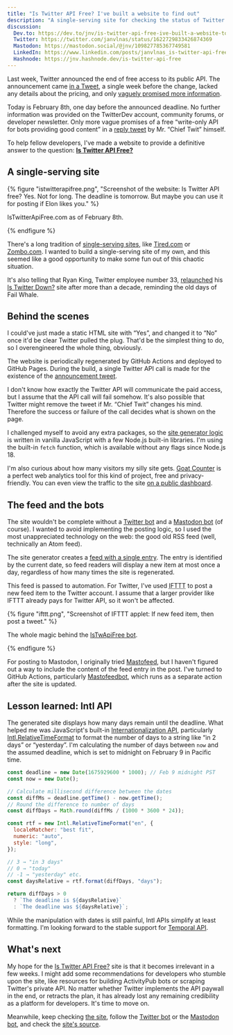 ```yaml
---
title: "Is Twitter API Free? I've built a website to find out"
description: "A single-serving site for checking the status of Twitter API paywall."
discussion:
  Dev.to: https://dev.to/jnv/is-twitter-api-free-ive-built-a-website-to-find-out-3hn4
  Twitter: https://twitter.com/janvlnas/status/1622729833426874369
  Mastodon: https://mastodon.social/@jnv/109827785367749581
  LinkedIn: https://www.linkedin.com/posts/janvlnas_is-twitter-api-free-activity-7027319567878115328-qZGY
  Hashnode: https://jnv.hashnode.dev/is-twitter-api-free
---
```


Last week, Twitter announced the end of free access to its public API. The announcement came [in a Tweet][announcement], a single week before the change, lacked any details about the pricing, and only [vaguely promised more information](https://twitter.com/TwitterDev/status/1621027418680229888).

Today is February 8th, one day before the announced deadline. No further information was provided on the TwitterDev account, community forums, or developer newsletter. Only more vague promises of a free “write-only API for bots providing good content” in a [reply tweet](https://twitter.com/elonmusk/status/1622082025166442505) by Mr. “Chief Twit” himself.

To help fellow developers, I've made a website to provide a definitive answer to the question: [**Is Twitter API Free?**](https://istwitterapifree.com/)

## A single-serving site

{% figure "istwitterapifree.png", "Screenshot of the website: Is Twitter API free? Yes. Not for long. The deadline is tomorrow. But maybe you can use it for posting if Elon likes you." %}

IsTwitterApiFree.com as of February 8th.

{% endfigure %}

There's a long tradition of [single-serving sites](https://en.wikipedia.org/wiki/Single-serving_site), like [Tired.com](http://tired.com/) or [Zombo.com](https://zombo.com/). I wanted to build a single-serving site of my own, and this seemed like a good opportunity to make some fun out of this chaotic situation.

It's also telling that Ryan King, Twitter employee number 33, [relaunched](https://theryanking.com/post/is-twitter-down/) his [Is Twitter Down?](https://istwitterdown.com/) site after more than a decade, reminding the old days of Fail Whale.

## Behind the scenes

I could've just made a static HTML site with “Yes”, and changed it to “No” once it'd be clear Twitter pulled the plug. That'd be the simplest thing to do, so I overengineered the whole thing, obviously.

The website is periodically regenerated by GitHub Actions and deployed to GitHub Pages. During the build, a single Twitter API call is made for the existence of the [announcement tweet][announcement].

I don't know how exactly the Twitter API will communicate the paid access, but I assume that the API call will fail somehow. It's also possible that Twitter might remove the tweet if Mr. “Chief Twit” changes his mind. Therefore the success or failure of the call decides what is shown on the page.

I challenged myself to avoid any extra packages, so the [site generator logic][source] is written in vanilla JavaScript with a few Node.js built-in libraries. I'm using the built-in `fetch` function, which is available without any flags since Node.js 18.

I'm also curious about how many visitors my silly site gets. [Goat Counter](https://www.goatcounter.com/) is a perfect web analytics tool for this kind of project, free and privacy-friendly. You can even view the traffic to the site [on a public dashboard](https://istwitterapifree.goatcounter.com/).

## The feed and the bots

The site wouldn't be complete without a [Twitter bot](https://twitter.com/IsTwApiFree) and a [Mastodon bot](https://masto.ai/@istwitterapifree) (of course). I wanted to avoid implementing the posting logic, so I used the most unappreciated technology on the web: the good old RSS feed (well, technically an Atom feed).

The site generator creates a [feed with a single entry](https://istwitterapifree.com/feed.xml). The entry is identified by the current date, so feed readers will display a new item at most once a day, regardless of how many times the site is regenerated.

This feed is passed to automation. For Twitter, I've used <acronym title="If This Then That">IFTTT</acronym> to post a new feed item to the Twitter account. I assume that a larger provider like IFTTT already pays for Twitter API, so it won't be affected.

{% figure "ifttt.png", "Screenshot of IFTTT applet: If new feed item, then post a tweet." %}

The whole magic behind the [IsTwApiFree bot](https://twitter.com/IsTwApiFree).

{% endfigure %}

For posting to Mastodon, I originally tried [Mastofeed](https://mastofeed.org/), but I haven't figured out a way to include the content of the feed entry in the post. I've turned to GitHub Actions, particularly [Mastofeedbot](https://github.com/joschi/mastofeedbot), which runs as a separate action after the site is updated.

## Lesson learned: Intl API

The generated site displays how many days remain until the deadline. What helped me was JavaScript's built-in [Internationalization API](https://developer.mozilla.org/en-US/docs/Web/JavaScript/Reference/Global_Objects/Intl), particularly [Intl.RelativeTimeFormat](https://developer.mozilla.org/en-US/docs/Web/JavaScript/Reference/Global_Objects/Intl/RelativeTimeFormat/RelativeTimeFormat) to format the number of days to a string like “in 2 days” or “yesterday”. I'm calculating the number of days between `now` and the assumed deadline, which is set to midnight on February 9 in Pacific time.

```js
const deadline = new Date(1675929600 * 1000); // Feb 9 midnight PST
const now = new Date();

// Calculate millisecond difference between the dates
const diffMs = deadline.getTime() - now.getTime();
// Round the difference to number of days
const diffDays = Math.round(diffMs / (1000 * 3600 * 24));

const rtf = new Intl.RelativeTimeFormat("en", {
  localeMatcher: "best fit",
  numeric: "auto",
  style: "long",
});

// 3 → "in 3 days"
// 0 → "today"
// -1 → "yesterday" etc.
const daysRelative = rtf.format(diffDays, "days");

return diffDays > 0
  ? `The deadline is ${daysRelative}`
  : `The deadline was ${daysRelative}`;
```

While the manipulation with dates is still painful, Intl APIs simplify at least formatting. I'm looking forward to the stable support for [Temporal API](https://tc39.es/proposal-temporal/docs/).

## What's next

My hope for the [Is Twitter API Free?](https://istwitterapifree.com/) site is that it becomes irrelevant in a few weeks. I might add some recommendations for developers who stumble upon the site, like resources for building ActivityPub bots or scraping Twitter's private API. No matter whether Twitter implements the API paywall in the end, or retracts the plan, it has already lost any remaining credibility as a platform for developers. It's time to move on.

Meanwhile, keep checking [the site](https://istwitterapifree.com/), follow the [Twitter bot](https://twitter.com/IsTwApiFree) or the [Mastodon bot](https://masto.ai/@istwitterapifree), and check the [site's source][source].

[announcement]: https://twitter.com/TwitterDev/status/1621026986784337922
[source]: https://github.com/jnv/istwitterapifree.com
